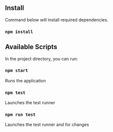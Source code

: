 ## Install

Command below will install required dependencies.
### `npm install`

## Available Scripts

In the project directory, you can run:

### `npm start`

Runs the application


### `npm test`

Launches the test runner 

### `npm run test`

Launches the test runner and for changes 